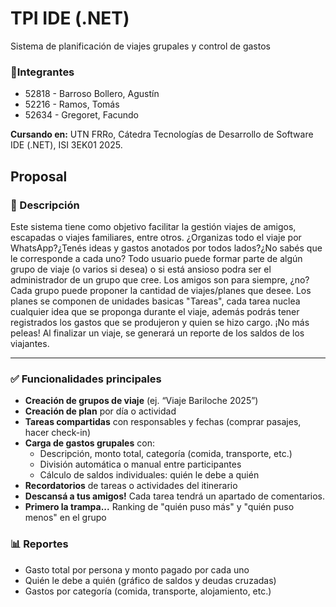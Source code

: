 # TPI IDE (.NET)

Sistema de planificación de viajes grupales y control de gastos

### 👥Integrantes

- 52818 - Barroso Bollero, Agustín
- 52216 - Ramos, Tomás
- 52634 - Gregoret, Facundo

**Cursando en:** UTN FRRo, Cátedra Tecnologías de Desarrollo de Software IDE (.NET), ISI 3EK01 2025.


## Proposal

### 📝 Descripción

Este sistema tiene como objetivo facilitar la gestión viajes de amigos, escapadas o viajes familiares, entre otros.
¿Organizas todo el viaje por WhatsApp?¿Tenés ideas y gastos anotados por todos lados?¿No sabés que le corresponde a cada uno?
Todo usuario puede formar parte de algún grupo de viaje (o varios si desea) o si está ansioso podra ser el administrador de un grupo que cree. 
Los amigos son para siempre, ¿no? Cada grupo puede proponer la cantidad de viajes/planes que desee.
Los planes se componen de unidades basicas "Tareas", cada tarea nuclea cualquier idea que se proponga durante el viaje, además podrás tener registrados los gastos que se produjeron y quien se hizo cargo.
¡No más peleas! Al finalizar un viaje, se generará un reporte de los saldos de los viajantes.

---

### ✅ Funcionalidades principales

- **Creación de grupos de viaje** (ej. “Viaje Bariloche 2025”)
- **Creación de plan** por día o actividad
- **Tareas compartidas** con responsables y fechas (comprar pasajes, hacer check-in)
- **Carga de gastos grupales** con:
  - Descripción, monto total, categoría (comida, transporte, etc.)
  - División automática o manual entre participantes
  - Cálculo de saldos individuales: quién le debe a quién
- **Recordatorios** de tareas o actividades del itinerario
- **Descansá a tus amigos!** Cada tarea tendrá un apartado de comentarios.
- **Primero la trampa...** Ranking de "quién puso más" y "quién puso menos" en el grupo

### 📊 Reportes

- Gasto total por persona y monto pagado por cada uno
- Quién le debe a quién (gráfico de saldos y deudas cruzadas)
- Gastos por categoría (comida, transporte, alojamiento, etc.)

